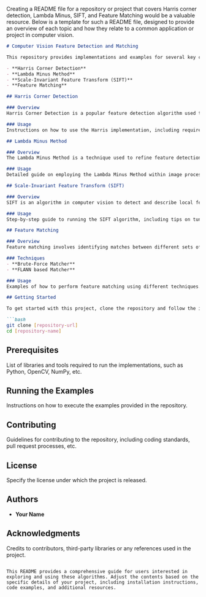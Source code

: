 Creating a README file for a repository or project that covers Harris corner detection, Lambda Minus, SIFT, and Feature Matching would be a valuable resource. Below is a template for such a README file, designed to provide an overview of each topic and how they relate to a common application or project in computer vision.

```markdown
# Computer Vision Feature Detection and Matching

This repository provides implementations and examples for several key computer vision algorithms focused on feature detection and matching. The following techniques are covered:

- **Harris Corner Detection**
- **Lambda Minus Method**
- **Scale-Invariant Feature Transform (SIFT)**
- **Feature Matching**

## Harris Corner Detection

### Overview
Harris Corner Detection is a popular feature detection algorithm used to identify the corners within an image. Corners are regions within an image with large variation in intensity in all the directions. The Harris Corner Detection algorithm is particularly useful in computer vision tasks that involve object recognition, motion detection, and image stitching.

### Usage
Instructions on how to use the Harris implementation, including required parameters and example calls.

## Lambda Minus Method

### Overview
The Lambda Minus Method is a technique used to refine feature detection, providing an alternative to traditional methods by focusing on minimizing the smaller eigenvalue of the autocorrelation matrix, enhancing edge and corner detection capabilities.

### Usage
Detailed guide on employing the Lambda Minus Method within image processing workflows, highlighting parameter configurations.

## Scale-Invariant Feature Transform (SIFT)

### Overview
SIFT is an algorithm in computer vision to detect and describe local features in images. The algorithm identifies keypoints and computes keypoint descriptors, which are used for matching across different views of an object or scene.

### Usage
Step-by-step guide to running the SIFT algorithm, including tips on tuning parameters for various environments and purposes.

## Feature Matching

### Overview
Feature matching involves identifying matches between different sets of features detected in multiple images based on the descriptors associated with each feature. This is critical for tasks such as object detection, registration, and tracking.

### Techniques
- **Brute-Force Matcher**
- **FLANN based Matcher**

### Usage
Examples of how to perform feature matching using different techniques. Code snippets showing how to load images, detect features, compute descriptors, and match them across images.

## Getting Started

To get started with this project, clone the repository and follow the installation instructions below.

```bash
git clone [repository-url]
cd [repository-name]
```

## Prerequisites

List of libraries and tools required to run the implementations, such as Python, OpenCV, NumPy, etc.

## Running the Examples

Instructions on how to execute the examples provided in the repository.

## Contributing

Guidelines for contributing to the repository, including coding standards, pull request processes, etc.

## License

Specify the license under which the project is released.

## Authors

- **Your Name**

## Acknowledgments

Credits to contributors, third-party libraries or any references used in the project.
```

This README provides a comprehensive guide for users interested in exploring and using these algorithms. Adjust the contents based on the specific details of your project, including installation instructions, code examples, and additional resources.